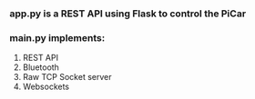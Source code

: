 ### app.py is a REST API using Flask to control the PiCar

### main.py implements:

1. REST API
2. Bluetooth
3. Raw TCP Socket server
4. Websockets
